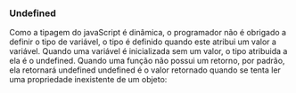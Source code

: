### Undefined ###
Como a tipagem do javaScript é dinâmica, o programador não é obrigado a definir o tipo de variável, o tipo é definido quando este atribui um valor a variável. Quando uma variável é inicializada sem um valor, o tipo atribuida a ela é o undefined.
Quando uma função não possui um retorno, por  padrão, ela retornará undefined
undefined é o valor retornado quando se tenta ler uma propriedade inexistente de um objeto: